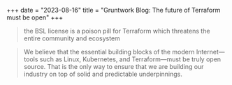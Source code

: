 +++
date = "2023-08-16"
title = "Gruntwork Blog: The future of Terraform must be open"
+++

> the BSL license is a poison pill for Terraform which threatens the entire community and ecosystem

> We believe that the essential building blocks of the modern Internet—tools such as Linux,
> Kubernetes, and Terraform—must be truly open source. That is the only way to ensure that we are
> building our industry on top of solid and predictable underpinnings.
